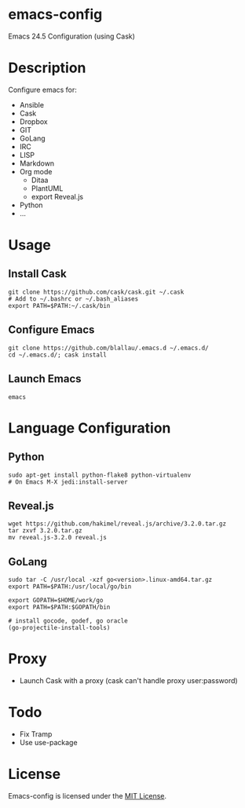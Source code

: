 # emacs-config

Emacs 24.5 Configuration (using Cask)

# Description

Configure emacs for:
 * Ansible
 * Cask
 * Dropbox
 * GIT
 * GoLang
 * IRC
 * LISP
 * Markdown
 * Org mode
   * Ditaa
   * PlantUML
   * export Reveal.js
 * Python
 * ...

# Usage

## Install Cask

    git clone https://github.com/cask/cask.git ~/.cask
    # Add to ~/.bashrc or ~/.bash_aliases
    export PATH=$PATH:~/.cask/bin

## Configure Emacs

    git clone https://github.com/blallau/.emacs.d ~/.emacs.d/
    cd ~/.emacs.d/; cask install

## Launch Emacs

    emacs

# Language Configuration

## Python

    sudo apt-get install python-flake8 python-virtualenv
    # On Emacs M-X jedi:install-server

## Reveal.js

    wget https://github.com/hakimel/reveal.js/archive/3.2.0.tar.gz
    tar zxvf 3.2.0.tar.gz
    mv reveal.js-3.2.0 reveal.js

## GoLang

    sudo tar -C /usr/local -xzf go<version>.linux-amd64.tar.gz
    export PATH=$PATH:/usr/local/go/bin

    export GOPATH=$HOME/work/go
    export PATH=$PATH:$GOPATH/bin

    # install gocode, godef, go oracle
    (go-projectile-install-tools)

# Proxy

 * Launch Cask with a proxy (cask can't handle proxy user:password)

# Todo

 * Fix Tramp
 * Use use-package

# License

Emacs-config is licensed under the [MIT License](http://www.opensource.org/licenses/mit-license.php).
